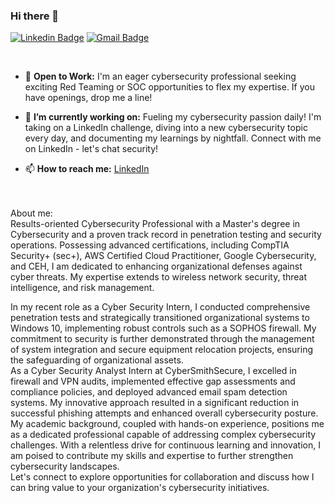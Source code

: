 ### Hi there 👋

[![Linkedin Badge](https://img.shields.io/badge/-chrisdabre-blue?style=flat-square&logo=Linkedin&logoColor=white&link=https://www.linkedin.com/in/chris-dabre/)](https://www.linkedin.com/in/chris-dabre/)
[![Gmail Badge](https://img.shields.io/badge/-chris.dabre@gmail.com-c14438?style=flat-square&logo=Gmail&logoColor=white&link=mailto:chris.dabre@gmail.com)](mailto:chris-dabre@gmail.com) 

<br>

- 🤖 <b>Open to Work:</b> I'm an eager cybersecurity professional seeking exciting Red Teaming or SOC opportunities to flex my expertise. If you have openings, drop me a line!

- 🔭 <b>I’m currently working on:</b> Fueling my cybersecurity passion daily! I'm taking on a LinkedIn challenge, diving into a new cybersecurity topic every day, and documenting my learnings by nightfall. Connect with me on LinkedIn - let's chat security!

- 📫 <b>How to reach me:</b> [LinkedIn](https://linkedin.com/in/chris-dabre)

<br>
<br>
About me: </br>
Results-oriented Cybersecurity Professional with a Master's degree in Cybersecurity and a proven track record in penetration testing and security operations. Possessing advanced certifications, including CompTIA Security+ (sec+), AWS Certified Cloud Practitioner, Google Cybersecurity, and CEH, I am dedicated to enhancing organizational defenses against cyber threats. My expertise extends to wireless network security, threat intelligence, and risk management.<p>
In my recent role as a Cyber Security Intern, I conducted comprehensive penetration tests and strategically transitioned organizational systems to Windows 10, implementing robust controls such as a SOPHOS firewall. My commitment to security is further demonstrated through the management of system integration and secure equipment relocation projects, ensuring the safeguarding of organizational assets.<br>
As a Cyber Security Analyst Intern at CyberSmithSecure, I excelled in firewall and VPN audits, implemented effective gap assessments and compliance policies, and deployed advanced email spam detection systems. My innovative approach resulted in a significant reduction in successful phishing attempts and enhanced overall cybersecurity posture.<br>
My academic background, coupled with hands-on experience, positions me as a dedicated professional capable of addressing complex cybersecurity challenges. With a relentless drive for continuous learning and innovation, I am poised to contribute my skills and expertise to further strengthen cybersecurity landscapes.<br>
Let's connect to explore opportunities for collaboration and discuss how I can bring value to your organization's cybersecurity initiatives.
